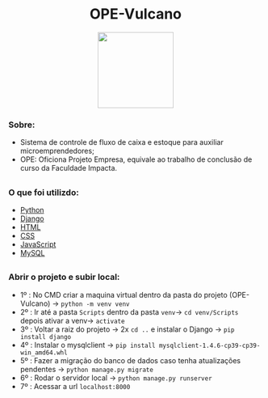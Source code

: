 <h1 align="center"> OPE-Vulcano </h1>
<div align="center"><img height="150em" width="150em" src="https://down.imgspng.com/download/0720/volcano_PNG22.png"/></div> 


<h3> Sobre: </h3>

- Sistema de controle de fluxo de caixa e estoque para auxiliar microemprendedores;
- OPE: Oficiona Projeto Empresa, equivale ao trabalho de conclusão de curso da Faculdade Impacta.

## <h3> O que foi utilizdo:

- <a href="https://www.python.org/doc/">Python</a>
- <a href="https://docs.djangoproject.com/en/3.2/">Django</a>
- <a href="https://developer.mozilla.org/pt-BR/docs/Web/HTML">HTML</a>
- <a href="https://developer.mozilla.org/pt-BR/docs/Web/CSS">CSS</a>
- <a href="https://developer.mozilla.org/pt-BR/docs/Web/JavaScript">JavaScript</a>
- <a href="https://www.mysql.com/">MySQL</a>

## <h3> Abrir o projeto e subir local:

- 1º : No CMD criar a maquina virtual dentro da pasta do projeto (OPE-Vulcano) -> `python -m venv venv`
- 2º : Ir até a pasta `Scripts` dentro da pasta `venv`-> `cd venv/Scripts` depois ativar a venv-> `activate`
- 3º : Voltar a raiz do projeto -> 2x `cd ..` e instalar o Django -> `pip install django`
- 4º : Instalar o mysqlclient -> `pip install mysqlclient-1.4.6-cp39-cp39-win_amd64.whl`
- 5º : Fazer a migração do banco de dados caso tenha atualizações pendentes -> `python manage.py migrate`
- 6º : Rodar o servidor local -> `python manage.py runserver`
- 7º : Acessar a url `localhost:8000`